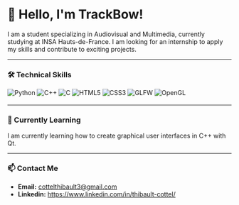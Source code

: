 # 👋 Hello, I'm TrackBow!

I am a student specializing in Audiovisual and Multimedia, currently studying at INSA Hauts-de-France. I am looking for an internship to apply my skills and contribute to exciting projects.

---

### 🛠️ Technical Skills

<div>
  <img src="https://img.shields.io/badge/Python-3776AB?style=for-the-badge&logo=python&logoColor=white" alt="Python" style="margin-bottom: 5px;"/>
  <img src="https://img.shields.io/badge/C%2B%2B-00599C?style=for-the-badge&logo=cplusplus&logoColor=white" alt="C++" style="margin-bottom: 5px;"/>
  <img src="https://img.shields.io/badge/C-A8B9CC?style=for-the-badge&logo=c&logoColor=black" alt="C" style="margin-bottom: 5px;"/>
  <img src="https://img.shields.io/badge/HTML5-E34F26?style=for-the-badge&logo=html5&logoColor=white" alt="HTML5" style="margin-bottom: 5px;"/>
  <img src="https://img.shields.io/badge/CSS3-1572B6?style=for-the-badge&logo=css3&logoColor=white" alt="CSS3" style="margin-bottom: 5px;"/>
  <img src="https://img.shields.io/badge/GLFW-Graphics_Library-557DB5?style=for-the-badge" alt="GLFW" style="margin-bottom: 5px;"/>
  <img src="https://img.shields.io/badge/OpenGL-Renderer-5586A4?style=for-the-badge&logo=opengl" alt="OpenGL" style="margin-bottom: 5px;"/>
</div>

---

### 🌱 Currently Learning

I am currently learning how to create graphical user interfaces in C++ with Qt.

---

### 📫 Contact Me

*   **Email:** cottelthibault3@gmail.com
*   **Linkedin:** https://www.linkedin.com/in/thibault-cottel/
